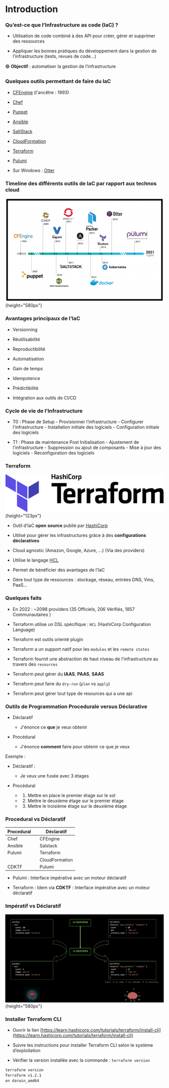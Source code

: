 # Introduction

### Qu’est-ce que l’Infrastructure as code (IaC) ?

- Utilisation de code combiné à des API pour créer, gérer et supprimer des ressources

- Appliquer les bonnes pratiques du développement dans la gestion de l’infrastructure (tests, revues de code…)

🟢 **Objectif** : automatiser la gestion de l’infrastructure


### Quelques outils permettant de faire du IaC

- [CFEngine](https://cfengine.com/) (l'ancêtre : 1993)

- [Chef](https://www.chef.io/) 
    
- [Puppet](https://puppet.com/) 
   
- [Ansible](https://www.ansible.com/) 
   
- [SaltStack](https://saltproject.io/) 
   
- [CloudFormation](https://aws.amazon.com/cloudformation/) 
   
- [Terraform](https://www.terraform.io/) 
  
- [Pulumi](https://www.pulumi.com/)

- Sur Windows : [Otter](https://inedo.com/otter)

### Timeline des différents outils de IaC par rapport aux technos cloud


![](images/terraform/iac-actors.png){height="580px"}

### Avantages principaux de l’IaC

- Versionning 
   
- Réutilisabilité
   
- Reproductibilité
  
- Automatisation
  
- Gain de temps
  
- Idempotence
  
- Prédictibilité
  
- Intégration aux outils de CI/CD
  

### Cycle de vie de l’Infrastructure

- T0 : Phase de Setup 
      - Provisionner l’infrastructure 
      - Configurer l'infrastructure 
      - Installation initiale des logiciels 
      - Configuration initiale des logiciels 
  
   
- T1 : Phase de maintenance Post Initialisation 
      - Ajustement de l'infrastructure 
      - Suppression ou ajout de composants 
      - Mise à jour des logiciels 
      - Reconfiguration des logiciels 

### Terraform

![](images/terraform/terraform_logo.svg.png){height="123px"}



- Outil d’IaC **open** **source** publié par [HashiCorp](https://www.hashicorp.com/products/terraform)

- Utilisé pour gérer les infrastructures grâce à des **configurations** **déclaratives**

- Cloud agnostic (Amazon, Google, Azure, ...) (Via des providers)

- Utilise le langage [HCL](https://www.terraform.io/language)

- Permet de bénéficier des avantages de l’IaC

- Gère tout type de ressources : stockage, réseau, entrées DNS, Vms, PaaS...


### Quelques faits 

- En 2022 :  ~2098 providers (35 Officiels, 206 Vérifiés, 1857 Communautaires ) 
    
- Terraform utilise un DSL spécifique : `HCL` (HashiCorp Configuration Language) 
   
- Terraform est outils orienté plugin 
   
- Terraform a un support natif pour les `modules` et les `remote states` 
   
- Terraform fournit une abstraction de haut niveau de l'infrastructure au travers des `resources` 
  
- Terraform peut gérer du **IAAS**, **PAAS**, **SAAS** 
  
- Terraform peut faire du `dry-run` (`plan` vs `apply`) 
  
- Terraform peut gérer tout type de resources qui a une api 
  

### Outils de Programmation Procedurale versus Déclarative

- Déclaratif
    - J'énonce ce **que** je veux obtenir
  
  
- Procédural
    - J'énonce **comment** faire pour obtenir ce que je veux


Exemple :

- Déclaratif :
    - Je veux une fusée avec 3 étages

- Procédural
    -  1. Mettre en place le premier étage sur le sol
    -  2. Mettre le deuxième étage sur le premier étage
    -  3. Mettre le troisième étage sur le deuxième étage

### Procedural vs Déclaratif

| Procedural |       | Déclaratif     |
|------------|-------|----------------|
| Chef       |       | CFEngine       |
| Ansible    |       | Salstack       |
| Pulumi     |       | Terraform      |
|            |       | CloudFormation |
| CDKTF      |       | Pulumi         |



- Pulumi : Interface impérative avec un moteur déclaratif 

- Terraform : Idem via **CDKTF** : Interface impérative avec un moteur déclaratif

### Impératif vs Déclaratif

![](images/terraform/declaratif-imperatif.png){height="580px"}

### Installer Terraform CLI

- Ouvrir le lien [https://learn.hashicorp.com/tutorials/terraform/install-cli](https://learn.hashicorp.com/tutorials/terraform/install-cli)

- Suivre les instructions pour installer Terraform CLI selon le système d’exploitation

- Vérifier la version installée avec la commande : `terraform version`

```bash 
terraform version
Terraform v1.2.1
on darwin_amd64
```

